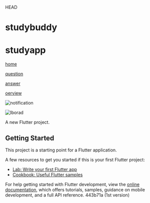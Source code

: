  HEAD
# studybuddy

# studyapp
[home](https://github.com/user-attachments/assets/54365444-fe59-48c3-a662-50ee45f3473a)

[question](https://github.com/user-attachments/assets/86c9b395-30a0-4d6a-9a04-ebdb4accf3e9)

[answer](https://github.com/user-attachments/assets/1204db91-5006-4866-a867-7c40326026f5)

[oerview](https://github.com/user-attachments/assets/727bb929-d91d-4921-90d4-bf004244ee10)

![notification](https://github.com/user-attachments/assets/89ab402c-4be3-4832-be50-c1da385c6ae1)

![lborad](https://github.com/user-attachments/assets/5827ab08-828c-40d9-8a5d-65e8ee58eb89)


A new Flutter project.

## Getting Started

This project is a starting point for a Flutter application.

A few resources to get you started if this is your first Flutter project:

- [Lab: Write your first Flutter app](https://docs.flutter.dev/get-started/codelab)
- [Cookbook: Useful Flutter samples](https://docs.flutter.dev/cookbook)

For help getting started with Flutter development, view the
[online documentation](https://docs.flutter.dev/), which offers tutorials,
samples, guidance on mobile development, and a full API reference.
 443b71a (1st version)

 


